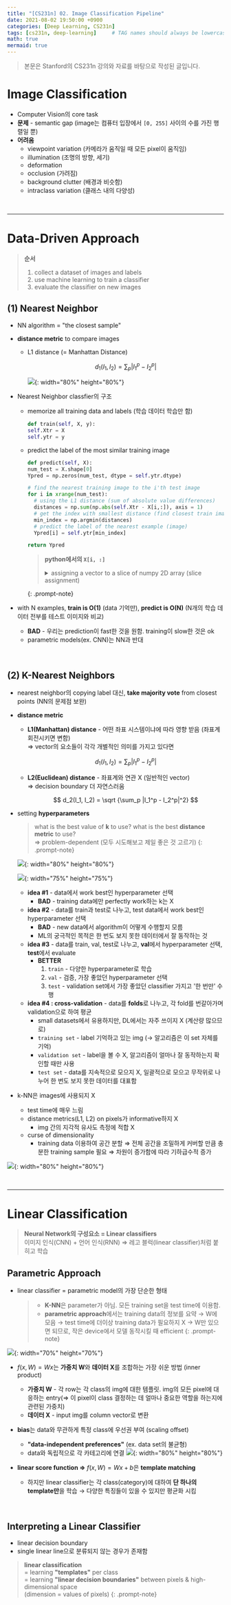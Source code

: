 ```yaml
---
title: "[CS231n] 02. Image Classification Pipeline"
date: 2021-08-02 19:50:00 +0900
categories: [Deep Learning, CS231n]
tags: [cs231n, deep-learning]     # TAG names should always be lowercase
math: true
mermaid: true
---
```

> 본문은 Stanford의 CS231n 강의와 자료를 바탕으로 작성된 글입니다.


# **Image Classification**
- Computer Vision의 core task
- **문제** - semantic gap (image는 컴퓨터 입장에서 `[0, 255]` 사이의 수를 가진 행렬일 뿐)
- **어려움**
    - viewpoint variation (카메라가 움직일 때 모든 pixel이 움직임)
    - illumination (조명의 방향, 세기)
    - deformation
    - occlusion (가려짐)
    - background clutter (배경과 비슷함)
    - intraclass variation (클래스 내의 다양성)

<br>

-------

# **Data-Driven Approach**
> **순서**
>    1. collect a dataset of images and labels
>    2. use machine learning to train a classifier
>    3. evaluate the classifier on new images

## **(1) Nearest Neighbor**

- NN algorithm = "the closest sample"
- **distance metric** to compare images
    - L1 distance (= Manhattan Distance)
        
        $$
        d_1(I_1, I_2) = \sum_p |I_1^p - I_2^p|
        $$
        
        ![](https://s3.us-west-2.amazonaws.com/secure.notion-static.com/7731ccee-1cdd-4dee-adf5-59485f67fd80/Untitled.png?X-Amz-Algorithm=AWS4-HMAC-SHA256&X-Amz-Content-Sha256=UNSIGNED-PAYLOAD&X-Amz-Credential=AKIAT73L2G45EIPT3X45%2F20220206%2Fus-west-2%2Fs3%2Faws4_request&X-Amz-Date=20220206T084421Z&X-Amz-Expires=86400&X-Amz-Signature=457b0ba2a363576ce41a1a0c01abea0218decea293a9a64e991c95819ca41c10&X-Amz-SignedHeaders=host&response-content-disposition=filename%20%3D%22Untitled.png%22&x-id=GetObject){: width="80%" height="80%"}
        
    
- Nearest Neighbor classfier의 구조
    - memorize all training data and labels (학습 데이터 학습만 함)
        
        ```python
      def train(self, X, y):
        self.Xtr = X
        self.ytr = y
        ```
        
    - predict the label of the most similar training image
        
        ```python
      def predict(self, X):
        num_test = X.shape[0]
        Ypred = np.zeros(num_test, dtype = self.ytr.dtype)
      
        # find the nearest training image to the i'th test image
        for i in xrange(num_test):
          # using the L1 distance (sum of absolute value differences)
          distances = np.sum(np.abs(self.Xtr - X[i,:]), axis = 1)
          # get the index with smallest distance (find closest train image)
          min_index = np.argmin(distances)
          # predict the label of the nearest example (image)
          Ypred[i] = self.ytr[min_index]
        
        return Ypred
        ```
        > **python에서의 `X[i, :]`**
        > <details>
        > <summary>assigning a vector to a slice of numpy 2D array (slice assignment)</summary>
        > <div markdown="1">
        > 
        > ```python
        >>> import numpy
        >>> a = numpy.array([[0,0,0],[1,1,1]])
        >>> a[0,:] = [3,4,5]
        >>> a
        > array([[3, 4, 5],
        >         [1, 1, 1]])
        > ```
        > 
        > </div>
        > </details>
        {: .prompt-note}
            
- with N examples, **train is O(1)** (data 기억만), **predict is O(N)** (N개의 학습 데이터 전부를 테스트 이미지와 비교)
    - **BAD** - 우리는 prediction이 fast한 것을 원함. training이 slow한 것은 ok
    - parametric models(ex. CNN)는 NN과 반대

<br>

## **(2) K-Nearest Neighbors**

- nearest neighbor의 copying label 대신, **take majority vote** from closest points (NN의 문제점 보완)
- **distance metric**
    - **L1(Manhattan) distance** - 어떤 좌표 시스템이냐에 따라 영향 받음 (좌표계 회전시키면 변함)  
        ⇒ vector의 요소들이 각각 개별적인 의미를 가지고 있다면
        
        $$
        d_1(I_1, I_2) = \sum_p |I_1^p - I_2^p|
        $$
        
    - **L2(Euclidean) distance** - 좌표계와 연관 X (일반적인 vector)  
        ⇒ decision boundary 더 자연스러움
        
        $$
        d_2(I_1, I_2) = \sqrt {\sum_p |I_1^p - I_2^p|^2}
        $$
        
- setting **hyperparameters**
    > what is the best value of **k** to use? what is the best **distance metric** to use?  
    > ⇒ problem-dependent (모두 시도해보고 제일 좋은 것 고르기)
    {: .prompt-note}

    ![](https://s3.us-west-2.amazonaws.com/secure.notion-static.com/37ac4a08-f605-49ef-88ca-575438a00f04/Untitled.png?X-Amz-Algorithm=AWS4-HMAC-SHA256&X-Amz-Content-Sha256=UNSIGNED-PAYLOAD&X-Amz-Credential=AKIAT73L2G45EIPT3X45%2F20220206%2Fus-west-2%2Fs3%2Faws4_request&X-Amz-Date=20220206T092206Z&X-Amz-Expires=86400&X-Amz-Signature=fd36b49f0dc4f535785dd622403d19051e0e33bc3718738085b213a0907fc8cb&X-Amz-SignedHeaders=host&response-content-disposition=filename%20%3D%22Untitled.png%22&x-id=GetObject){: width="80%" height="80%"}
    
    ![](https://s3.us-west-2.amazonaws.com/secure.notion-static.com/7890898b-8ec0-45d5-8f0e-db4bf1c22b7c/Untitled.png?X-Amz-Algorithm=AWS4-HMAC-SHA256&X-Amz-Content-Sha256=UNSIGNED-PAYLOAD&X-Amz-Credential=AKIAT73L2G45EIPT3X45%2F20220206%2Fus-west-2%2Fs3%2Faws4_request&X-Amz-Date=20220206T092212Z&X-Amz-Expires=86400&X-Amz-Signature=3021bda82c5b57e75d1c024b8b07da8f55f59e66ed4757388a72857cb9e0a1c8&X-Amz-SignedHeaders=host&response-content-disposition=filename%20%3D%22Untitled.png%22&x-id=GetObject){: width="75%" height="75%"}
    
    - **idea #1** - data에서 work best인 hyperparameter 선택
        - **BAD** - training data에만 perfectly work하는 k는 X
    - **idea #2** - data를 train과 test로 나누고, test data에서 work best인 hyperparameter 선택
        - **BAD** - new data에서 algorithm이 어떻게 수행할지 모름
        - ML의 궁극적인 목적은 한 번도 보지 못한 데이터에서 잘 동작하는 것
    - **idea #3** - data를 train, val, test로 나누고, **val**에서 hyperparameter 선택, **test**에서 evaluate
        - **BETTER**
            1. `train` - 다양한 hyperparameter로 학습
            2. `val` - 검증, 가장 좋았던 hyperparameter 선택
            3. `test` - validation set에서 가장 좋았던 classifier 가지고 '한 번만' 수행
    - **idea #4 : cross-validation** - data를 **folds**로 나누고, 각 fold를 번갈아가며 validation으로 하여 평균
        - small datasets에서 유용하지만, DL에서는 자주 쓰이지 X (계산량 많으므로)
        - `training set` - label 기억하고 있는 img (→ 알고리즘은 이 set 자체를 기억)
        - `validation set` - label을 볼 수 X, 알고리즘이 얼마나 잘 동작하는지 확인할 때만 사용
        - `test set` - data를 지속적으로 모으지 X, 일괄적으로 모으고 무작위로 나누어 한 번도 보지 못한 데이터를 대표함
    
- k-NN은 images에 사용되지 X
    - test time에 매우 느림
    - distance metrics(L1, L2) on pixels가 informative하지 X
        - img 간의 지각적 유사도 측정에 적합 X
    - curse of dimensionality
        - training data 이용하여 공간 분할 ⇒ 전체 공간을 조밀하게 커버할 만큼 충분한 training sample 필요 ⇒ 차원이 증가함에 따라 기하급수적 증가

![](https://s3.us-west-2.amazonaws.com/secure.notion-static.com/708f6bd7-8530-48e8-a23b-90f5c999971a/Untitled.png?X-Amz-Algorithm=AWS4-HMAC-SHA256&X-Amz-Content-Sha256=UNSIGNED-PAYLOAD&X-Amz-Credential=AKIAT73L2G45EIPT3X45%2F20220206%2Fus-west-2%2Fs3%2Faws4_request&X-Amz-Date=20220206T092218Z&X-Amz-Expires=86400&X-Amz-Signature=315ef684dd75e47142beb1943b7ac5d5e85fdb12a91e00f0ed3b429e491f63f6&X-Amz-SignedHeaders=host&response-content-disposition=filename%20%3D%22Untitled.png%22&x-id=GetObject){: width="80%" height="80%"}

<br>

---
# **Linear Classification**
> **Neural Network의 구성요소 = Linear classifiers**  
> 이미지 인식(CNN) + 언어 인식(RNN) ⇒ 레고 블럭(linear classifier)처럼 붙히고 학습

## **Parametric Approach**
- linear classifier = parametric model의 가장 단순한 형태
  > - **K-NN**은 parameter가 아님. 모든 training set을 test time에 이용함.
  > - **parametric approach**에서는 training data의 정보를 요약 → W에 모음 → test time에 더이상 training data가 필요하지 X → W만 있으면 되므로, 작은 device에서 모델 동작시킬 때 efficient
  {: .prompt-note}


![](https://s3.us-west-2.amazonaws.com/secure.notion-static.com/495e315c-484e-4fc1-ab5b-805b58a5edca/Untitled.png?X-Amz-Algorithm=AWS4-HMAC-SHA256&X-Amz-Content-Sha256=UNSIGNED-PAYLOAD&X-Amz-Credential=AKIAT73L2G45EIPT3X45%2F20220206%2Fus-west-2%2Fs3%2Faws4_request&X-Amz-Date=20220206T093222Z&X-Amz-Expires=86400&X-Amz-Signature=abb3c65fb792d054b152d87e8eba1fc67da04cc40814fbe1759dc85a25f35b9f&X-Amz-SignedHeaders=host&response-content-disposition=filename%20%3D%22Untitled.png%22&x-id=GetObject){: width="70%" height="70%"}

- $f(x,W) = Wx$는 **가중치 W**와 **데이터 X**를 조합하는 가장 쉬운 방법 (inner product)
    - **가중치 W** - 각 row는 각 class의 img에 대한 템플릿. img의 모든 pixel에 대응하는 entry(⇒ 이 pixel이 class 결정하는 데 얼마나 중요한 역할을 하는지에 관련된 가중치)
    - **데이터 X** - input img를 column vector로 변환
- **bias**는 data와 무관하게 특정 class에 우선권 부여 (scaling offset)  
    - **"data-independent preferences"** (ex. data set의 불균형)
    - data와 독립적으로 각 카테고리에 연결
      ![](https://s3.us-west-2.amazonaws.com/secure.notion-static.com/951458bc-8a65-4604-9477-919f50a83600/Untitled.png?X-Amz-Algorithm=AWS4-HMAC-SHA256&X-Amz-Content-Sha256=UNSIGNED-PAYLOAD&X-Amz-Credential=AKIAT73L2G45EIPT3X45%2F20220206%2Fus-west-2%2Fs3%2Faws4_request&X-Amz-Date=20220206T093246Z&X-Amz-Expires=86400&X-Amz-Signature=8b96d6cf3f1bf8444db7cd6ec5989b2eb17cdd050927c7e31686c0640b8bf22d&X-Amz-SignedHeaders=host&response-content-disposition=filename%20%3D%22Untitled.png%22&x-id=GetObject){: width="80%" height="80%"}
    
- **linear score function ⇒** $f(x, W) = Wx + b$은 **template matching**
    - 하지만 linear classifier는 각 class(category)에 대하여 **단 하나의 template만**을 학습 → 다양한 특징들이 있을 수 있지만 평균화 시킴

<br>

## **Interpreting a Linear Classifier**

- linear decision boundary
- single linear line으로 분류되지 않는 경우가 존재함

> **linear classification**  
> = learning **"templates"** per class   
> = learning **"linear decision boundaries"** between pixels & high-dimensional space  
> (dimension = values of pixels)
{: .prompt-note}